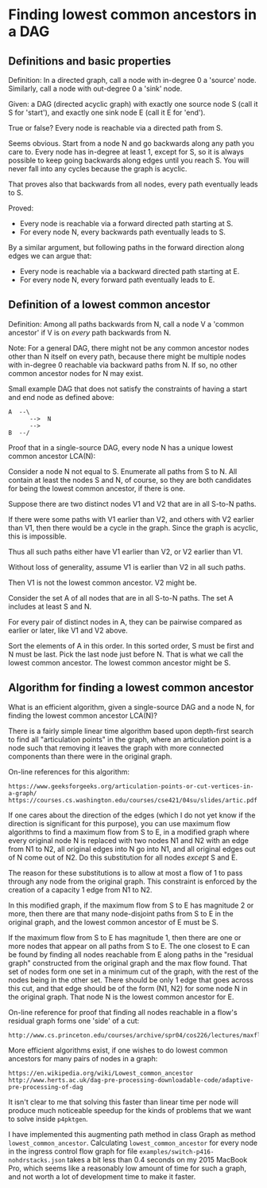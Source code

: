 # Finding lowest common ancestors in a DAG


## Definitions and basic properties

Definition: In a directed graph, call a node with in-degree 0 a
'source' node.  Similarly, call a node with out-degree 0 a 'sink'
node.

Given: a DAG (directed acyclic graph) with exactly one source node S
(call it S for 'start'), and exactly one sink node E (call it E for
'end').

True or false? Every node is reachable via a directed path from S.

Seems obvious.  Start from a node N and go backwards along any path
you care to.  Every node has in-degree at least 1, except for S, so it
is always possible to keep going backwards along edges until you reach
S.  You will never fall into any cycles because the graph is acyclic.

That proves also that backwards from all nodes, every path eventually
leads to S.

Proved:

* Every node is reachable via a forward directed path starting at S.
* For every node N, every backwards path eventually leads to S.


By a similar argument, but following paths in the forward direction
along edges we can argue that:

* Every node is reachable via a backward directed path starting at E.
* For every node N, every forward path eventually leads to E.


## Definition of a lowest common ancestor

Definition: Among all paths backwards from N, call a node V a 'common
ancestor' if V is on _every_ path backwards from N.

Note: For a general DAG, there might not be any common ancestor nodes
other than N itself on every path, because there might be multiple
nodes with in-degree 0 reachable via backward paths from N.  If so, no
other common ancestor nodes for N may exist.

Small example DAG that does not satisfy the constraints of having a
start and end node as defined above:

    A  --\
          -->  N
          -->
    B  --/

Proof that in a single-source DAG, every node N has a unique lowest
common ancestor LCA(N):

Consider a node N not equal to S.  Enumerate all paths from S to N.
All contain at least the nodes S and N, of course, so they are both
candidates for being the lowest common ancestor, if there is one.

Suppose there are two distinct nodes V1 and V2 that are in all S-to-N
paths.

If there were some paths with V1 earlier than V2, and others with V2
earlier than V1, then there would be a cycle in the graph.  Since the
graph is acyclic, this is impossible.

Thus all such paths either have V1 earlier than V2, or V2 earlier than
V1.

Without loss of generality, assume V1 is earlier than V2 in all such
paths.

Then V1 is not the lowest common ancestor.  V2 might be.

Consider the set A of all nodes that are in all S-to-N paths.  The set
A includes at least S and N.

For every pair of distinct nodes in A, they can be pairwise compared
as earlier or later, like V1 and V2 above.

Sort the elements of A in this order.  In this sorted order, S must be
first and N must be last.  Pick the last node just before N.  That is
what we call the lowest common ancestor.  The lowest common ancestor
might be S.


## Algorithm for finding a lowest common ancestor

What is an efficient algorithm, given a single-source DAG and a node
N, for finding the lowest common ancestor LCA(N)?

There is a fairly simple linear time algorithm based upon depth-first
search to find all "articulation points" in the graph, where an
articulation point is a node such that removing it leaves the graph
with more connected components than there were in the original graph.

On-line references for this algorithm:

    https://www.geeksforgeeks.org/articulation-points-or-cut-vertices-in-a-graph/
    https://courses.cs.washington.edu/courses/cse421/04su/slides/artic.pdf

If one cares about the direction of the edges (which I do not yet know
if the direction is significant for this purpose), you can use maximum
flow algorithms to find a maximum flow from S to E, in a modified
graph where every original node N is replaced with two nodes N1 and N2
with an edge from N1 to N2, all original edges into N go into N1, and
all original edges out of N come out of N2.  Do this substitution for
all nodes _except_ S and E.

The reason for these substitutions is to allow at most a flow of 1 to
pass through any node from the original graph.  This constraint is
enforced by the creation of a capacity 1 edge from N1 to N2.

In this modified graph, if the maximum flow from S to E has magnitude
2 or more, then there are that many node-disjoint paths from S to E in
the original graph, and the lowest common ancestor of E must be S.

If the maximum flow from S to E has magnitude 1, then there are one or
more nodes that appear on all paths from S to E.  The one closest to E
can be found by finding all nodes reachable from E along paths in the
"residual graph" constructed from the original graph and the max flow
found.  That set of nodes form one set in a minimum cut of the graph,
with the rest of the nodes being in the other set.  There should be
only 1 edge that goes across this cut, and that edge should be of the
form (N1, N2) for some node N in the original graph.  That node N is
the lowest common ancestor for E.

On-line reference for proof that finding all nodes reachable in a
flow's residual graph forms one 'side' of a cut:

    http://www.cs.princeton.edu/courses/archive/spr04/cos226/lectures/maxflow.4up.pdf

More efficient algorithms exist, if one wishes to do lowest common
ancestors for many pairs of nodes in a graph:

    https://en.wikipedia.org/wiki/Lowest_common_ancestor
    http://www.herts.ac.uk/dag-pre-processing-downloadable-code/adaptive-pre-processing-of-dag

It isn't clear to me that solving this faster than linear time per
node will produce much noticeable speedup for the kinds of problems
that we want to solve inside `p4pktgen`.

I have implemented this augmenting path method in class Graph as
method `lowest_common_ancestor`.  Calculating `lowest_common_ancestor`
for every node in the ingress control flow graph for file
`examples/switch-p416-nohdrstacks.json` takes a bit less than 0.4
seconds on my 2015 MacBook Pro, which seems like a reasonably low
amount of time for such a graph, and not worth a lot of development
time to make it faster.
